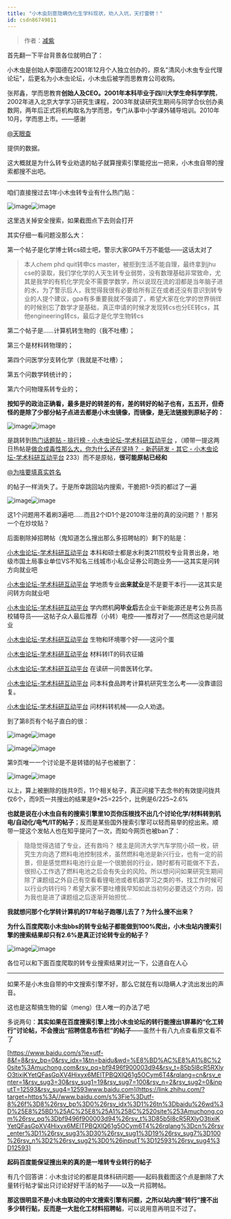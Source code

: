 ```yaml
---
title: "小木虫刻意隐瞒伪化生学科现状，劝人入坑，天打雷劈！"
id: csdn86749811
---
```


> 作者：[减紫](https://www.zhihu.com/question/268870893/answer/387418302)

首先翻一下平台背景各位就明白了：

小木虫是创始人李国德在2001年12月个人独立创办的，原名"清风小木虫专业代理论坛"，后更名为小木虫论坛，小木虫后被学而思教育公司收购。

张邦鑫，学而思教育**创始人及CEO。2001年本科毕业于四川大学生命科学学院**，2002年进入北京大学学习研究生课程，2003年就读研究生期间与同学合伙创办奥数网，两年后正式将机构取名为学而思，专门从事中小学课外辅导培训。2010年10月，学而思上市。——感谢

[@天眼查](//www.zhihu.com/people/fc1e8ef4a24b7220a62f53e26c0a951e)

提供的数据。

这大概就是为什么转专业劝退的帖子就算搜索引擎能挖出一把来，小木虫自带的搜索都搜不出吧。

* * *

咱们直接搜过去1年小木虫转专业有什么热门贴：

![image](../img/1096b0afeaa11afefe7f4ac9be7d6ca8.png)![image](../img/36e6f0615d82485ae43cd688c9dbad95.png)

这里选关掉安全搜索，如果截图点下去则会打开

其实仔细一看问题没那么大：

第一个帖子是化学博士转cs硕士吧，警示大家GPA千万不能低——这话太对了

> 本人chem phd quit转申cs master，被拒到生活不能自理，最终拿到jhu cse的录取，我们学化学的人天生转专业弱势，没有数理基础非常致命，尤其是我学的有机化学完全不需要学数学，所以说现在流的泪都是当年脑子进的水，为了警示后人，我觉得我很有必要给所有正在或者还没有意识到转专业的人提个建议，gpa有多重要我就不强调了，希望大家在化学的世界徜徉的时候别忘了数学才是基础，真正申请的时候才发现转cs也分EE转cs，其他engineering转cs，最后才是化学生物转cs

第二个帖子是……计算机转生物的（我不吐槽）；

第三个是材料转物理的；

第四个问医学分支转化学（我就是不吐槽）；

第五个问数学转统计的；

第六个问物理系转专业的；

**按知乎的政治正确看，最多是好的转差的有，差的转好的帖子也有，五五开，但奇怪的是除了少部分帖子点进去都是小木虫镜像，而镜像，是无法链接到原帖子的：**

![image](../img/d985b3955b5dd28ee665206cd0026bd4.png)![image](../img/49cc71683469fdd0fc59fc58bf394aed.png)

是跳转到[热门话题贴 - 排行榜 - 小木虫论坛-学术科研互动平台](https://link.zhihu.com/?target=http%3A//muchong.com/bbs/top.php%3Ff%3Darticle) ，（顺带一提这两日热帖是[做合成毒性那么大，你为什么还在坚持？ - 新药研发 - 其它 - 小木虫论坛-学术科研互动平台](https://link.zhihu.com/?target=http%3A//muchong.com/t-12313342-1) 233）而不是原帖，**很可能原帖已经和**

[@为啥要填真实姓名](//www.zhihu.com/people/0f33effb9145e88d907244ceef0fa0fe)

的帖子一样消失了。于是所幸跳回站内搜索，干脆把1-9页的都过了一遍

![image](../img/49ce0731fe73874280f1a1a66eaa71f1.png)![image](../img/1c1348eafc308105b7394e19418203f7.png)

这1个问题用不着刷3遍吧……而且2个ID1个是2010年注册的真的没问题？！那另一个在炒坟贴？

后面剔除掉招聘帖（鬼知道怎么搜出那么多招聘帖的）剩下的贴是：

[小木虫论坛-学术科研互动平台](https://link.zhihu.com/?target=http%3A//muchong.com/t-12317974-1) 本科和硕士都是水利类211院校专业背景出身，地级市国土局事业单位VS不知名三线城市小私企证券公司跑业务——这其实是问转方向就业吧

[小木虫论坛-学术科研互动平台](https://link.zhihu.com/?target=http%3A//muchong.com/t-12317433-1) 学地质专业**出来就业**是不是要干本行——这其实是问转方向就业吧

[小木虫论坛-学术科研互动平台](https://link.zhihu.com/?target=http%3A//muchong.com/t-12316747-1) 学内燃机**问毕业后**去企业干新能源还是考公务员高校辅导员——这帖子众人最后推荐（小转）电控——推荐对了——然而这也是问就业

[小木虫论坛-学术科研互动平台](https://link.zhihu.com/?target=http%3A//muchong.com/t-12315516-1) 生物和环境哪个好——这问个蛋

[小木虫论坛-学术科研互动平台](https://link.zhihu.com/?target=http%3A//muchong.com/t-12303739-1) 材料转IT的码农征婚

[小木虫论坛-学术科研互动平台](https://link.zhihu.com/?target=http%3A//muchong.com/t-12287330-1) 在读研一问兽医转化学。

[小木虫论坛-学术科研互动平台](https://link.zhihu.com/?target=http%3A//muchong.com/t-12277063-1) 问本科食品跨考计算机研究生怎么考——没靠谱回复。

[小木虫论坛-学术科研互动平台](https://link.zhihu.com/?target=http%3A//muchong.com/t-12275874-1) 问材料转机械——众人劝退。

到了第8页有个帖子直白的很：

![image](../img/4ed9eb03f9609918007dbe7257fbc01a.png)![image](../img/54df31b71239255fa1caae079677e572.png)

![image](../img/035a9a1b648ea57254cad4617ff1828f.png)![image](../img/95a7b56596c218fe4fa519c6d2ca8e8f.png)

第9页唯一一个讨论是不是转错的帖子也被删了：

![image](../img/c5d0b27c457148ea47bb922718a8ce00.png)![image](../img/942da0e56e68ed3e791c43d19dd17371.png)

以上，算上被删除的拢共9页，11个相关帖子，真正问接下去念书的有效提问拢共仅6个，而9页一共搜出的结果是9*25=225个，比例是6/225~2.6%

**也就是说在小木虫自有的搜索引擎里10页你压根找不出几个讨论化学/材料转到机电/自动化/电气/IT的帖子**；反而是某些国外搜索引擎可以轻而易举的挖出来。顺带一提这个发帖人也在知乎提问了一次，而如今网页也被ban了：

> 隐隐觉得选错了专业，还有救吗？
> 楼主是同济大学汽车学院小硕一枚，研究生方向选了燃料电池控制技术，虽然燃料电池是新兴行业，也有一定的前景，但是感觉燃料电池行业是一个很脆弱的行业，随时都有可能做不下去，很担心工作选了燃料电池之后会有失业的风险。所以想问问如果研究生期间除了课题组之外自己有空看看锂电池或者机器学习之类的书，找工作时候可以行业内转行吗？希望大家不要吐槽我早知如此当初何必要选这个方向，因为我也是进了课题组之后逐渐开始担忧…

**我就想问那个化学转计算机的17年帖子跑哪儿去了？为什么搜不出来？**

**为什么百度爬取小木虫bbs的转专业帖子都能做到100%爬出，小木虫站内搜索引擎的搜索结果却只有2.6%是真正讨论转专业的帖子？**

![image](../img/91fc6a116b0b13e9f128aae84130e062.png)![image](../img/c7bbac0d1e6872a3513068f6cec48022.png)

各位可以和下面百度爬取的转专业搜索结果对比一下，公道自在人心

* * *

如果不是小木虫自带的中文搜索引擎不好，那么它就在有以隐瞒人才流出发出的声音。

这也是这帮搞生物的留（meng）住人唯一的办法了吧

多说两句：**其实如果在百度搜索引擎上找小木虫论坛的转行能搜出1屏幕的“化工转行”讨论帖，不会搜出“招聘信息布告栏”的帖子**——虽然十有八九点查看原文看不了

[https://www.baidu.com/s?ie=utf-8&f=8&rsv_bp=0&rsv_idx=1&tn=baidu&wd=%E8%BD%AC%E8%A1%8C%20site%3Amuchong.com&rsv_pq=bf9496f900003d94&rsv_t=85b5l8cR5RXlyO3tixiKYetQFasGpXV4Hixyx6MElTPBQXlQ61g5OCym6T4&rqlang=cn&rsv_enter=1&rsv_sug3=30&rsv_sug1=19&rsv_sug7=100&rsv_n=2&rsv_sug2=0&inputT=12593&rsv_sug4=12593​www.baidu.com](https://link.zhihu.com/?target=https%3A//www.baidu.com/s%3Fie%3Dutf-8%26f%3D8%26rsv_bp%3D0%26rsv_idx%3D1%26tn%3Dbaidu%26wd%3D%25E8%25BD%25AC%25E8%25A1%258C%2520site%253Amuchong.com%26rsv_pq%3Dbf9496f900003d94%26rsv_t%3D85b5l8cR5RXlyO3tixiKYetQFasGpXV4Hixyx6MElTPBQXlQ61g5OCym6T4%26rqlang%3Dcn%26rsv_enter%3D1%26rsv_sug3%3D30%26rsv_sug1%3D19%26rsv_sug7%3D100%26rsv_n%3D2%26rsv_sug2%3D0%26inputT%3D12593%26rsv_sug4%3D12593)

**起码百度能保证搜出来的真的是一堆转专业转行的帖子**

有几个回答讲：小木虫讨论的都是具体科研问题——起码我截图这个点是删除了大量转行帖才留出只讨论好好干活的帖子——以及一片招聘帖。

**那这很明显不是小木虫联动的中文搜索引擎有问题，之所以站内搜“转行”搜不出多少转行贴，反而是一大批化工材料招聘帖**，可以说用意再明显不过了。